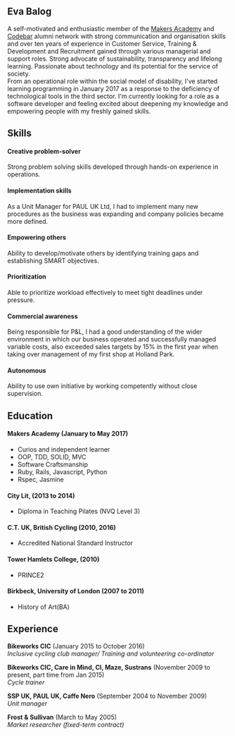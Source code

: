 ## Eva Balog
A self-motivated and enthusiastic member of the
[Makers Academy](http://www.makersacademy.com/) and
[Codebar](https://codebar.io/) alumni network with strong communication and organisation skills and over ten years of experience in Customer Service, Training & Development and Recruitment gained through various managerial and support roles. Strong advocate of sustainability, transparency and lifelong learning. Passionate about technology and its potential for the service of society.  
From an operational role within the social model of disability, I've started learning programming in January 2017 as a response to the deficiency of technological tools in the third sector. I'm currently looking for a role as a software developer and feeling excited about deepening my knowledge and empowering people with my freshly gained skills.

## Skills

#### Creative problem-solver
Strong problem solving skills developed through hands-on experience in operations.

#### Implementation skills
As a Unit Manager for PAUL UK Ltd, I had to implement many new procedures as the business was expanding and company policies became more defined.  

#### Empowering others
Ability to develop/motivate others by identifying training gaps and establishing SMART objectives.

#### Prioritization
Able to prioritize workload effectively to meet tight deadlines under pressure.

#### Commercial awareness
Being responsible for P&L, I had a good understanding of the wider environment in which our business operated and successfully managed variable costs, also exceeded sales targets by 15% in the first year when taking over management of my first shop at Holland Park.

#### Autonomous
Ability to use own initiative by working competently without close supervision.

## Education

#### Makers Academy (January to May 2017)

- Curios and independent learner
- OOP, TDD, SOLID, MVC
- Software Craftsmanship
- Ruby, Rails, Javascript, Python
- Rspec, Jasmine

#### City Lit, (2013 to 2014)
- Diploma in Teaching Pilates (NVQ Level 3)

#### C.T. UK, British Cycling (2010, 2016)
- Accredited National Standard Instructor

#### Tower Hamlets College, (2010)
- PRINCE2

#### Birkbeck, University of London (2007 to 2011)
- History of Art(BA)

## Experience

**Bikeworks CIC** (January 2015 to October 2016)    
*Inclusive cycling club manager/ Training and volunteering co-ordinator*  

**Bikeworks CIC, Care in Mind, CI, Maze, Sustrans** (November 2009 to present, part time from Jan 2015)   
*Cycle trainer*  

**SSP UK,  PAUL UK, Caffe Nero** (September 2004 to November 2009)   
*Unit manager*

**Frost & Sullivan** (March to May 2005)   
*Market researcher (fixed-term contract)*
